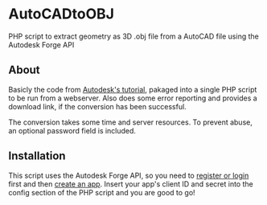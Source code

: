 # AutoCADtoOBJ
PHP script to extract geometry as 3D .obj file from a AutoCAD file using the Autodesk Forge API

## About
Basicly the code from [Autodesk's tutorial](https://forge.autodesk.com/en/docs/model-derivative/v2/tutorials/extract-geometry-from-source-file/), pakaged into a single PHP script to be run from a webserver.
Also does some error reporting and provides a download link, if the conversion has been successful.

The conversion takes some time and server resources. To prevent abuse, an optional password field is included.

## Installation
This script uses the Autodesk Forge API, so you need to [register or login](https://forge.autodesk.com/) first and then [create an app](https://forge.autodesk.com/en/docs/oauth/v2/tutorials/create-app/). Insert your app's client ID and secret into the config section of the PHP script and you are good to go!
